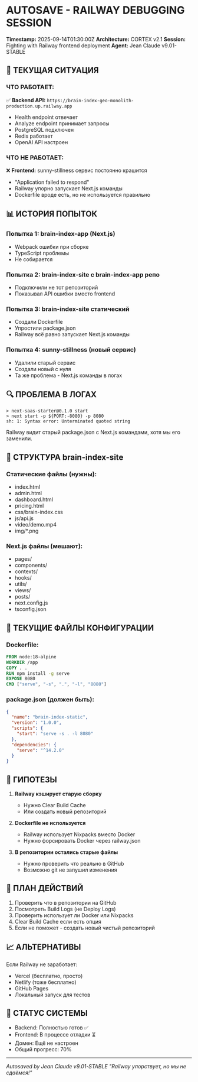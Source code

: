 # AUTOSAVE - RAILWAY DEBUGGING SESSION
**Timestamp:** 2025-09-14T01:30:00Z
**Architecture:** CORTEX v2.1
**Session:** Fighting with Railway frontend deployment
**Agent:** Jean Claude v9.01-STABLE

## 🎯 ТЕКУЩАЯ СИТУАЦИЯ

### ЧТО РАБОТАЕТ:
✅ **Backend API:** `https://brain-index-geo-monolith-production.up.railway.app`
- Health endpoint отвечает
- Analyze endpoint принимает запросы
- PostgreSQL подключен
- Redis работает
- OpenAI API настроен

### ЧТО НЕ РАБОТАЕТ:
❌ **Frontend:** sunny-stillness сервис постоянно крашится
- "Application failed to respond"
- Railway упорно запускает Next.js команды
- Dockerfile вроде есть, но не используется правильно

## 📊 ИСТОРИЯ ПОПЫТОК

### Попытка 1: brain-index-app (Next.js)
- Webpack ошибки при сборке
- TypeScript проблемы
- Не собирается

### Попытка 2: brain-index-site с brain-index-app репо
- Подключили не тот репозиторий
- Показывал API ошибки вместо frontend

### Попытка 3: brain-index-site статический
- Создали Dockerfile
- Упростили package.json
- Railway всё равно запускает Next.js команды

### Попытка 4: sunny-stillness (новый сервис)
- Удалили старый сервис
- Создали новый с нуля
- Та же проблема - Next.js команды в логах

## 🔍 ПРОБЛЕМА В ЛОГАХ

```
> next-saas-starter@0.1.0 start
> next start -p ${PORT:-8080} -p 8080
sh: 1: Syntax error: Unterminated quoted string
```

Railway видит старый package.json с Next.js командами, хотя мы его заменили.

## 📁 СТРУКТУРА brain-index-site

### Статические файлы (нужны):
- index.html
- admin.html
- dashboard.html
- pricing.html
- css/brain-index.css
- js/api.js
- video/demo.mp4
- img/*.png

### Next.js файлы (мешают):
- pages/
- components/
- contexts/
- hooks/
- utils/
- views/
- posts/
- next.config.js
- tsconfig.json

## 🔧 ТЕКУЩИЕ ФАЙЛЫ КОНФИГУРАЦИИ

### Dockerfile:
```dockerfile
FROM node:18-alpine
WORKDIR /app
COPY . .
RUN npm install -g serve
EXPOSE 8080
CMD ["serve", "-s", ".", "-l", "8080"]
```

### package.json (должен быть):
```json
{
  "name": "brain-index-static",
  "version": "1.0.0",
  "scripts": {
    "start": "serve -s . -l 8080"
  },
  "dependencies": {
    "serve": "^14.2.0"
  }
}
```

## 💭 ГИПОТЕЗЫ

1. **Railway кэширует старую сборку**
   - Нужно Clear Build Cache
   - Или создать новый репозиторий

2. **Dockerfile не используется**
   - Railway использует Nixpacks вместо Docker
   - Нужно форсировать Docker через railway.json

3. **В репозитории остались старые файлы**
   - Нужно проверить что реально в GitHub
   - Возможно git не запушил изменения

## 🎯 ПЛАН ДЕЙСТВИЙ

1. Проверить что в репозитории на GitHub
2. Посмотреть Build Logs (не Deploy Logs)
3. Проверить использует ли Docker или Nixpacks
4. Clear Build Cache если есть опция
5. Если не поможет - создать новый чистый репозиторий

## 📈 АЛЬТЕРНАТИВЫ

Если Railway не заработает:
- Vercel (бесплатно, просто)
- Netlify (тоже бесплатно)
- GitHub Pages
- Локальный запуск для тестов

## 🧬 СТАТУС СИСТЕМЫ

- Backend: Полностью готов ✅
- Frontend: В процессе отладки ⏳
- Домен: Ещё не настроен
- Общий прогресс: 70%

---
*Autosaved by Jean Claude v9.01-STABLE*
*"Railway упорствует, но мы не сдаёмся!"*